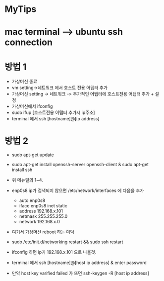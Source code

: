 # MyTips


# mac terminal --> ubuntu ssh connection

# 방법 1
- 가상머신 종료
- vm setting->네트워크 에서 호스트 전용 어댑터 추가
- 가상머신 setting -> 네트워크 -> 추가적인 어탭터에 호스트전용 어댑터 추가 + 설정
- 가상머신에서 ifconfig
- sudo ifup [호스트전용 어탭터 추가시 ip주소]
- terminal 에서 ssh [hostname]@[ip address]

# 방법 2

- sudo apt-get update
- sudo apt-get install openssh-server openssh-client & sudo apt-get install ssh
- 위 메뉴얼의 1~4.
- enp0s8 ip가 검색되지 않으면 /etc/network/interfaces 에 다음을 추가

  - auto enp0s8
  - iface enp0s8 inet static
  - address 192.168.x.101
  - netmask 255.255.255.0
  - network 192.168.x.0

- 여기서 가상머신 reboot 하는 미덕 
- sudo /etc/init.d/networking restart && sudo ssh restart
- ifconfig 하면 ip가 192.168.x.101 으로 나올것.
- terminal 에서 ssh [hostname]@[host ip address] & enter password
- 만약 host key varified failed 가 뜨면 ssh-keygen -R [host ip address]
